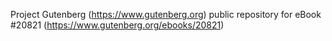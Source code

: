 Project Gutenberg (https://www.gutenberg.org) public repository for eBook #20821 (https://www.gutenberg.org/ebooks/20821)
